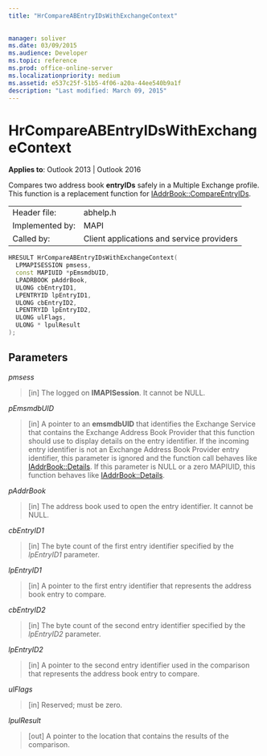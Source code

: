 ```yaml
---
title: "HrCompareABEntryIDsWithExchangeContext"
 
 
manager: soliver
ms.date: 03/09/2015
ms.audience: Developer
ms.topic: reference
ms.prod: office-online-server
ms.localizationpriority: medium
ms.assetid: e537c25f-51b5-4f06-a20a-44ee540b9a1f
description: "Last modified: March 09, 2015"
---
```


# HrCompareABEntryIDsWithExchangeContext

  
  
**Applies to**: Outlook 2013 | Outlook 2016 
  
Compares two address book **entryIDs** safely in a Multiple Exchange profile. This function is a replacement function for [IAddrBook::CompareEntryIDs](iaddrbook-compareentryids.md).
  
|||
|:-----|:-----|
|Header file:  <br/> |abhelp.h  <br/> |
|Implemented by:  <br/> |MAPI  <br/> |
|Called by:  <br/> |Client applications and service providers  <br/> |
   
```cpp
HRESULT HrCompareABEntryIDsWithExchangeContext(
  LPMAPISESSION pmsess,
  const MAPIUID *pEmsmdbUID,
  LPADRBOOK pAddrBook,
  ULONG cbEntryID1,
  LPENTRYID lpEntryID1,
  ULONG cbEntryID2,
  LPENTRYID lpEntryID2,
  ULONG ulFlags,
  ULONG * lpulResult
);
```

## Parameters

 _pmsess_
  
> [in] The logged on **IMAPISession**. It cannot be NULL.
    
 _pEmsmdbUID_
  
> [in] A pointer to an **emsmdbUID** that identifies the Exchange Service that contains the Exchange Address Book Provider that this function should use to display details on the entry identifier. If the incoming entry identifier is not an Exchange Address Book Provider entry identifier, this parameter is ignored and the function call behaves like [IAddrBook::Details](iaddrbook-details.md). If this parameter is NULL or a zero MAPIUID, this function behaves like [IAddrBook::Details](iaddrbook-details.md).
    
 _pAddrBook_
  
> [in] The address book used to open the entry identifier. It cannot be NULL.
    
 _cbEntryID1_
  
> [in] The byte count of the first entry identifier specified by the  _lpEntryID1_ parameter. 
    
 _lpEntryID1_
  
> [in] A pointer to the first entry identifier that represents the address book entry to compare.
    
 _cbEntryID2_
  
> [in] The byte count of the second entry identifier specified by the  _lpEntryID2_ parameter. 
    
 _lpEntryID2_
  
> [in] A pointer to the second entry identifier used in the comparison that represents the address book entry to compare.
    
 _ulFlags_
  
> [in] Reserved; must be zero.
    
 _lpulResult_
  
> [out] A pointer to the location that contains the results of the comparison. 
    

